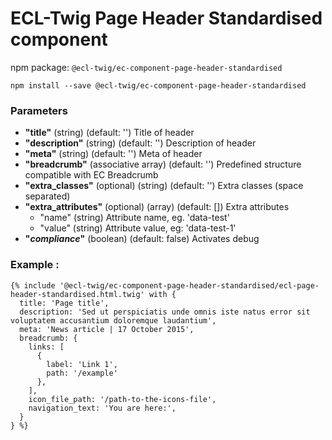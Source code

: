# ECL-Twig Page Header Standardised component

npm package: `@ecl-twig/ec-component-page-header-standardised`

```shell
npm install --save @ecl-twig/ec-component-page-header-standardised
```

### Parameters

- **"title"** (string) (default: '') Title of header
- **"description"** (string) (default: '') Description of header
- **"meta"** (string) (default: '') Meta of header
- **"breadcrumb"** (associative array) (default: '') Predefined structure compatible with EC Breadcrumb
- **"extra_classes"** (optional) (string) (default: '') Extra classes (space separated)
- **"extra_attributes"** (optional) (array) (default: []) Extra attributes
  - "name" (string) Attribute name, eg. 'data-test'
  - "value" (string) Attribute value, eg: 'data-test-1'
- **"_compliance_"** (boolean) (default: false) Activates debug

### Example :

<!-- prettier-ignore -->
```twig
{% include '@ecl-twig/ec-component-page-header-standardised/ecl-page-header-standardised.html.twig' with {  
  title: 'Page title',  
  description: 'Sed ut perspiciatis unde omnis iste natus error sit voluptatem accusantium doloremque laudantium',  
  meta: 'News article | 17 October 2015',  
  breadcrumb: {  
    links: [    
      {  
        label: 'Link 1',  
        path: '/example'  
      },  
    ],  
    icon_file_path: '/path-to-the-icons-file',  
    navigation_text: 'You are here:',  
  }  
} %}  
```
